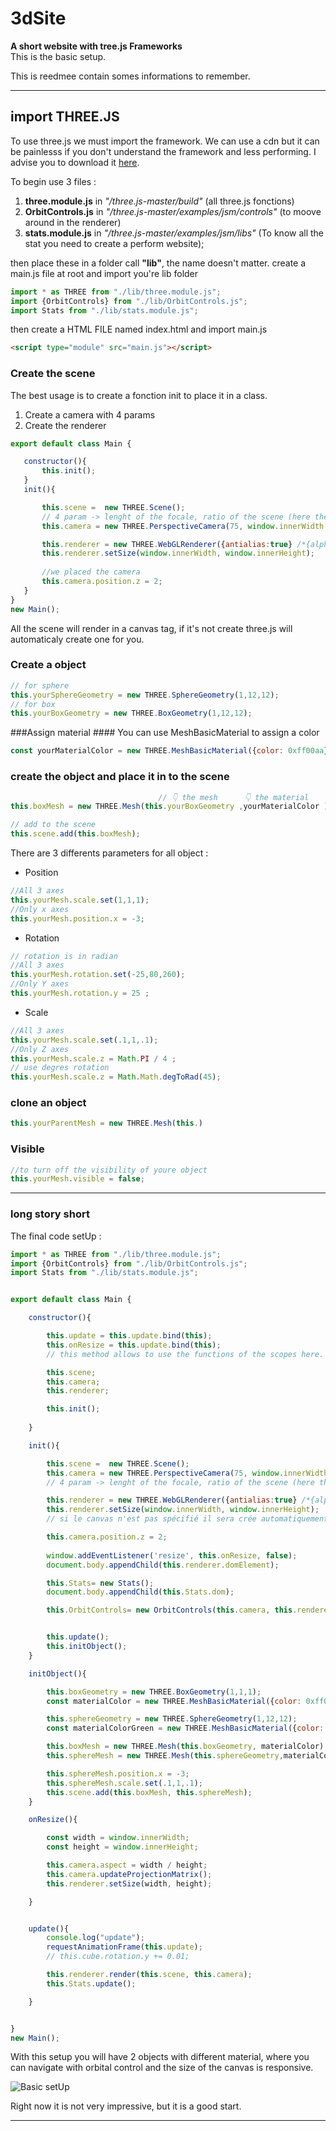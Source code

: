 # 3dSite #
**A short website with tree.js Frameworks**  
This is the basic setup. 
  
This is reedmee contain somes informations to remember.
***


## import THREE.JS ##
To use three.js we must import the framework. We can use a cdn but it can be painlesss if you don't understand the framework and less performing. 
I advise you to download it [here](https://github.com/mrdoob/three.js/archive/master.zip).

To begin use 3 files :

1. **three.module.js** in *"/three.js-master/build"* (all three.js fonctions)
2. **OrbitControls.js** in  *"/three.js-master/examples/jsm/controls"* (to moove around in the renderer)
3. **stats.module.js** in *"/three.js-master/examples/jsm/libs"* (To know all the stat you need to create a perform website);

then place these in a folder call **"lib"**, the name doesn't matter.
create a main.js file at root and import you're lib folder
```js
import * as THREE from "./lib/three.module.js";
import {OrbitControls} from "./lib/OrbitControls.js";
import Stats from "./lib/stats.module.js";
```

then create a HTML FILE named index.html and import main.js
```HTML
<script type="module" src="main.js"></script>
```
### Create the scene ### 

The best usage is to create a fonction init to place it in a class.
    
1. Create a camera with 4 params
2. Create the renderer 
 ```js
export default class Main {

    constructor(){
        this.init();
    }
    init(){

        this.scene =  new THREE.Scene();
        // 4 param -> lenght of the focale, ratio of the scene (here the size of the window), the clayping (what will be calculated in the scene)
        this.camera = new THREE.PerspectiveCamera(75, window.innerWidth / window.innerHeight, .1, 1000);

        this.renderer = new THREE.WebGLRenderer({antialias:true} /*{alpha:true}*/);
        this.renderer.setSize(window.innerWidth, window.innerHeight);
        
        //we placed the camera 
        this.camera.position.z = 2;
    }
}
 new Main();

  ```

All the scene will render in a canvas tag, if it's not create three.js will automaticaly create one for you.


### Create a object ###
 ```js
// for sphere
this.yourSphereGeometry = new THREE.SphereGeometry(1,12,12);
// for box
this.yourBoxGeometry = new THREE.BoxGeometry(1,12,12);
```
###Assign material ####
You can use MeshBasicMaterial to assign a color
 ```js
const yourMaterialColor = new THREE.MeshBasicMaterial({color: 0xff00aa});
```
### create the object and place it in to the scene
```js
                                 // 👇 the mesh      👇 the material
this.boxMesh = new THREE.Mesh(this.yourBoxGeometry ,yourMaterialColor );

// add to the scene
this.scene.add(this.boxMesh);

```

There are 3 differents parameters for all object :

* Position
```js
//All 3 axes
this.yourMesh.scale.set(1,1,1);
//Only x axes
this.yourMesh.position.x = -3;
```
* Rotation
```js
// rotation is in radian
//All 3 axes
this.yourMesh.rotation.set(-25,80,260);
//Only Y axes
this.yourMesh.rotation.y = 25 ;
```
* Scale
```js
//All 3 axes
this.yourMesh.scale.set(.1,1,.1);
//Only Z axes
this.yourMesh.scale.z = Math.PI / 4 ;
// use degres rotation
this.yourMesh.scale.z = Math.Math.degToRad(45);
```

### clone an object

```js
this.yourParentMesh = new THREE.Mesh(this.)

```

### Visible

```js
//to turn off the visibility of youre object
this.yourMesh.visible = false;
```

***
### long story short ###
The final code setUp :
```js
import * as THREE from "./lib/three.module.js";
import {OrbitControls} from "./lib/OrbitControls.js";
import Stats from "./lib/stats.module.js";


export default class Main {

    constructor(){

        this.update = this.update.bind(this);
        this.onResize = this.update.bind(this);
        // this method allows to use the functions of the scopes here.

        this.scene;
        this.camera;
        this.renderer;

        this.init();
    
    }

    init(){

        this.scene =  new THREE.Scene();
        this.camera = new THREE.PerspectiveCamera(75, window.innerWidth / window.innerHeight, .1, 1000);
        // 4 param -> lenght of the focale, ratio of the scene (here the size of the window), the clayping (what will be calculated in the scene)

        this.renderer = new THREE.WebGLRenderer({antialias:true} /*{alpha:true}*/);
        this.renderer.setSize(window.innerWidth, window.innerHeight);
        // si le canvas n'est pas spécifié il sera crée automatiquement

        this.camera.position.z = 2;
        
        window.addEventListener('resize', this.onResize, false);
        document.body.appendChild(this.renderer.domElement);

        this.Stats= new Stats();
        document.body.appendChild(this.Stats.dom);

        this.OrbitControls= new OrbitControls(this.camera, this.renderer.domElement);


        this.update();
        this.initObject();
    }

    initObject(){

        this.boxGeometry = new THREE.BoxGeometry(1,1,1);
        const materialColor = new THREE.MeshBasicMaterial({color: 0xff00aa});

        this.sphereGeometry = new THREE.SphereGeometry(1,12,12);
        const materialColorGreen = new THREE.MeshBasicMaterial({color: 0x00ff00});

        this.boxMesh = new THREE.Mesh(this.boxGeometry, materialColor);
        this.sphereMesh = new THREE.Mesh(this.sphereGeometry,materialColorGreen);

        this.sphereMesh.position.x = -3;
        this.sphereMesh.scale.set(.1,1,.1);
        this.scene.add(this.boxMesh, this.sphereMesh);
    }

    onResize(){

        const width = window.innerWidth;
        const height = window.innerHeight;

        this.camera.aspect = width / height;
        this.camera.updateProjectionMatrix();
        this.renderer.setSize(width, height);

    }


    update(){
        console.log("update");
        requestAnimationFrame(this.update);
        // this.cube.rotation.y += 0.01;

        this.renderer.render(this.scene, this.camera);
        this.Stats.update();

    }


}
new Main();


```
With this setup you will have 2 objects with different material, where you can navigate with orbital control and the size of the canvas is responsive.

![Basic setUp](assets/doc/basicSetup.png "basic setup")

Right now it is not very impressive, but it is a good start.

***
